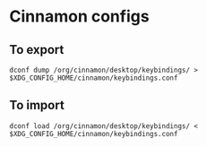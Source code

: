 # Cinnamon configs

## To export
`dconf dump /org/cinnamon/desktop/keybindings/ > $XDG_CONFIG_HOME/cinnamon/keybindings.conf`

## To import
`dconf load /org/cinnamon/desktop/keybindings/ < $XDG_CONFIG_HOME/cinnamon/keybindings.conf`
